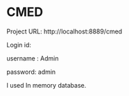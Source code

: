 # CMED

Project URL: http://localhost:8889/cmed

Login id:

username : Admin

password: admin

I used In memory database. 
